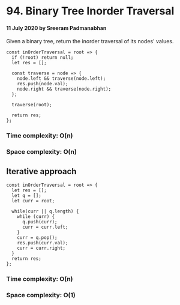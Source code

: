 # 94. Binary Tree Inorder Traversal

#### 11 July 2020 by Sreeram Padmanabhan

Given a binary tree, return the inorder traversal of its nodes' values.

    const inOrderTraversal = root => {
      if (!root) return null;
      let res = [];

      const traverse = node => {
        node.left && traverse(node.left);
        res.push(node.val);
        node.right && traverse(node.right);
      };

      traverse(root);

      return res;
    };

### Time complexity: O(n)
### Space complexity: O(n)

## Iterative approach

    const inOrderTraversal = root => {
      let res = [];
      let q = [];
      let curr = root;

      while(curr || q.length) {
        while (curr) {
          q.push(curr);
          curr = curr.left;
        }
        curr = q.pop();
        res.push(curr.val);
        curr = curr.right;
      }
      return res;
    };

### Time complexity: O(n)
### Space complexity: O(1)
